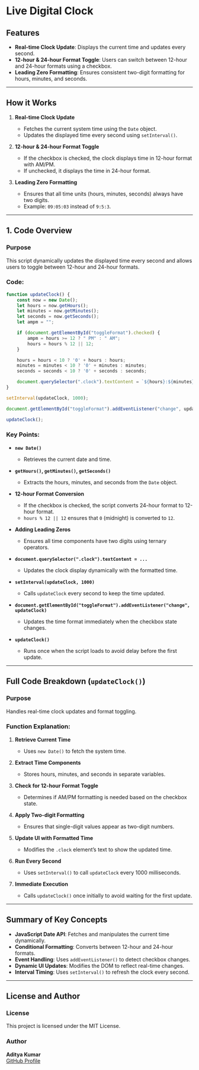 # **Live Digital Clock**  

## **Features**  

- **Real-time Clock Update**: Displays the current time and updates every second.  
- **12-hour & 24-hour Format Toggle**: Users can switch between 12-hour and 24-hour formats using a checkbox.  
- **Leading Zero Formatting**: Ensures consistent two-digit formatting for hours, minutes, and seconds.  

---  

## **How it Works**  

1. **Real-time Clock Update**  
   - Fetches the current system time using the `Date` object.  
   - Updates the displayed time every second using `setInterval()`.  

2. **12-hour & 24-hour Format Toggle**  
   - If the checkbox is checked, the clock displays time in 12-hour format with AM/PM.  
   - If unchecked, it displays the time in 24-hour format.  

3. **Leading Zero Formatting**  
   - Ensures that all time units (hours, minutes, seconds) always have two digits.  
   - Example: `09:05:03` instead of `9:5:3`.  

---  

## **1. Code Overview**  

### **Purpose**  

This script dynamically updates the displayed time every second and allows users to toggle between 12-hour and 24-hour formats.  

### **Code:**  

```javascript
function updateClock() { 
    const now = new Date(); 
    let hours = now.getHours(); 
    let minutes = now.getMinutes(); 
    let seconds = now.getSeconds(); 
    let ampm = ""; 

    if (document.getElementById("toggleFormat").checked) { 
        ampm = hours >= 12 ? " PM" : " AM"; 
        hours = hours % 12 || 12;  
    }

    hours = hours < 10 ? '0' + hours : hours; 
    minutes = minutes < 10 ? '0' + minutes : minutes; 
    seconds = seconds < 10 ? '0' + seconds : seconds; 

    document.querySelector(".clock").textContent = `${hours}:${minutes}:${seconds}${ampm}`; 
}

setInterval(updateClock, 1000); 

document.getElementById("toggleFormat").addEventListener("change", updateClock); 

updateClock();
```

### **Key Points:**  

- **`new Date()`**  
  - Retrieves the current date and time.  

- **`getHours()`, `getMinutes()`, `getSeconds()`**  
  - Extracts the hours, minutes, and seconds from the `Date` object.  

- **12-hour Format Conversion**  
  - If the checkbox is checked, the script converts 24-hour format to 12-hour format.  
  - `hours % 12 || 12` ensures that `0` (midnight) is converted to `12`.  

- **Adding Leading Zeros**  
  - Ensures all time components have two digits using ternary operators.  

- **`document.querySelector(".clock").textContent = ...`**  
  - Updates the clock display dynamically with the formatted time.  

- **`setInterval(updateClock, 1000)`**  
  - Calls `updateClock` every second to keep the time updated.  

- **`document.getElementById("toggleFormat").addEventListener("change", updateClock)`**  
  - Updates the time format immediately when the checkbox state changes.  

- **`updateClock()`**  
  - Runs once when the script loads to avoid delay before the first update.  

---  

## **Full Code Breakdown (`updateClock()`)**  

### **Purpose**  

Handles real-time clock updates and format toggling.  

### **Function Explanation:**  

1. **Retrieve Current Time**  
   - Uses `new Date()` to fetch the system time.  

2. **Extract Time Components**  
   - Stores hours, minutes, and seconds in separate variables.  

3. **Check for 12-hour Format Toggle**  
   - Determines if AM/PM formatting is needed based on the checkbox state.  

4. **Apply Two-digit Formatting**  
   - Ensures that single-digit values appear as two-digit numbers.  

5. **Update UI with Formatted Time**  
   - Modifies the `.clock` element’s text to show the updated time.  

6. **Run Every Second**  
   - Uses `setInterval()` to call `updateClock` every 1000 milliseconds.  

7. **Immediate Execution**  
   - Calls `updateClock()` once initially to avoid waiting for the first update.  

---  

## **Summary of Key Concepts**  

- **JavaScript Date API**: Fetches and manipulates the current time dynamically.  
- **Conditional Formatting**: Converts between 12-hour and 24-hour formats.  
- **Event Handling**: Uses `addEventListener()` to detect checkbox changes.  
- **Dynamic UI Updates**: Modifies the DOM to reflect real-time changes.  
- **Interval Timing**: Uses `setInterval()` to refresh the clock every second.  

---  

## **License and Author**  

### **License**  

This project is licensed under the MIT License.  

### **Author**  

**Aditya Kumar**  
[GitHub Profile](https://github.com/itsadityakr)
